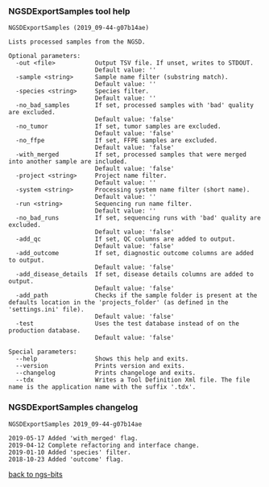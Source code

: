### NGSDExportSamples tool help
	NGSDExportSamples (2019_09-44-g07b14ae)
	
	Lists processed samples from the NGSD.
	
	Optional parameters:
	  -out <file>           Output TSV file. If unset, writes to STDOUT.
	                        Default value: ''
	  -sample <string>      Sample name filter (substring match).
	                        Default value: ''
	  -species <string>     Species filter.
	                        Default value: ''
	  -no_bad_samples       If set, processed samples with 'bad' quality are excluded.
	                        Default value: 'false'
	  -no_tumor             If set, tumor samples are excluded.
	                        Default value: 'false'
	  -no_ffpe              If set, FFPE samples are excluded.
	                        Default value: 'false'
	  -with_merged          If set, processed samples that were merged into another sample are included.
	                        Default value: 'false'
	  -project <string>     Project name filter.
	                        Default value: ''
	  -system <string>      Processing system name filter (short name).
	                        Default value: ''
	  -run <string>         Sequencing run name filter.
	                        Default value: ''
	  -no_bad_runs          If set, sequencing runs with 'bad' quality are excluded.
	                        Default value: 'false'
	  -add_qc               If set, QC columns are added to output.
	                        Default value: 'false'
	  -add_outcome          If set, diagnostic outcome columns are added to output.
	                        Default value: 'false'
	  -add_disease_details  If set, disease details columns are added to output.
	                        Default value: 'false'
	  -add_path             Checks if the sample folder is present at the defaults location in the 'projects_folder' (as defined in the 'settings.ini' file).
	                        Default value: 'false'
	  -test                 Uses the test database instead of on the production database.
	                        Default value: 'false'
	
	Special parameters:
	  --help                Shows this help and exits.
	  --version             Prints version and exits.
	  --changelog           Prints changeloge and exits.
	  --tdx                 Writes a Tool Definition Xml file. The file name is the application name with the suffix '.tdx'.
	
### NGSDExportSamples changelog
	NGSDExportSamples 2019_09-44-g07b14ae
	
	2019-05-17 Added 'with_merged' flag.
	2019-04-12 Complete refactoring and interface change.
	2019-01-10 Added 'species' filter.
	2018-10-23 Added 'outcome' flag.
[back to ngs-bits](https://github.com/imgag/ngs-bits)